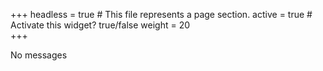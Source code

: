 +++
headless = true  # This file represents a page section.
active = true  # Activate this widget? true/false
weight = 20  
+++

No messages